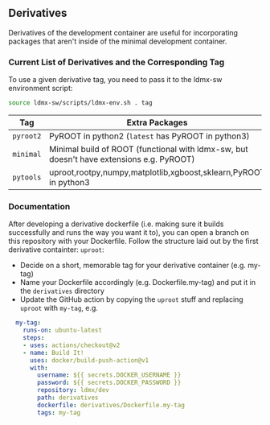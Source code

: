 ## Derivatives

Derivatives of the development container are useful for incorporating packages that aren't inside of the minimal development container.

### Current List of Derivatives and the Corresponding Tag
To use a given derivative tag, you need to pass it to the ldmx-sw environment script:
```bash
source ldmx-sw/scripts/ldmx-env.sh . tag
```

| Tag | Extra Packages |
|-----|----------------|
|`pyroot2`|PyROOT in python2 (`latest` has PyROOT in python3)|
|`minimal`|Minimal build of ROOT (functional with ldmx-sw, but doesn't have extensions e.g. PyROOT)|
|`pytools`|uproot,rootpy,numpy,matplotlib,xgboost,sklearn,PyROOT in python3|

### Documentation
After developing a derivative dockerfile (i.e. making sure it builds successfully and runs the way you want it to),
you can open a branch on this repository with your Dockerfile.
Follow the structure laid out by the first derivative containter: `uproot`:

- Decide on a short, memorable tag for your derivative container (e.g. my-tag)
- Name your Dockerfile accordingly (e.g. Dockerfile.my-tag) and put it in the `derivatives` directory
- Update the GitHub action by copying the `uproot` stuff and replacing `uproot` with `my-tag`, e.g.
```yml
  my-tag:
    runs-on: ubuntu-latest
    steps:
    - uses: actions/checkout@v2
    - name: Build It!
      uses: docker/build-push-action@v1
      with:
        username: ${{ secrets.DOCKER_USERNAME }}
        password: ${{ secrets.DOCKER_PASSWORD }}
        repository: ldmx/dev
        path: derivatives
        dockerfile: derivatives/Dockerfile.my-tag
        tags: my-tag
```
